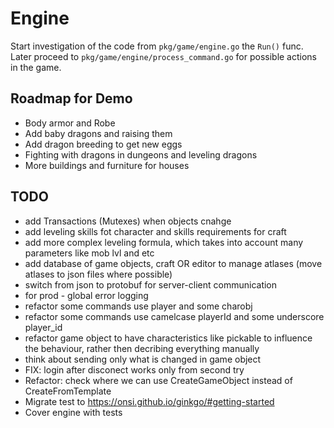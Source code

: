 # Engine

Start investigation of the code from `pkg/game/engine.go` the `Run()` func.
Later proceed to `pkg/game/engine/process_command.go` for possible actions in the game.

## Roadmap for Demo
- Body armor and Robe
- Add baby dragons and raising them
- Add dragon breeding to get new eggs
- Fighting with dragons in dungeons and leveling dragons
- More buildings and furniture for houses

## TODO
- add Transactions (Mutexes) when objects cnahge
- add leveling skills fot character and skills requirements for craft
- add more complex leveling formula, which takes into account many parameters like mob lvl and etc
- add database of game objects, craft OR editor to manage atlases (move atlases to json files where possible)
- switch from json to protobuf for server-client communication
- for prod - global error logging
- refactor some commands use player and some charobj
- refactor some commands use camelcase playerId and some underscore player_id
- refactor game object to have characteristics like pickable to influence the behaviour, rather then decribing everything manually
- think about sending only what is changed in game object
- FIX: login after disconect works only from second try
- Refactor: check where we can use CreateGameObject instead of CreateFromTemplate
- Migrate test to https://onsi.github.io/ginkgo/#getting-started
- Cover engine with tests